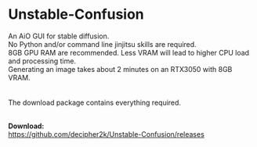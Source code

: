 # Unstable-Confusion
An AiO GUI for stable diffusion. <br>
No Python and/or command line jinjitsu skills are required.<br>
8GB GPU RAM are recommended. Less VRAM will lead to higher CPU load and processing time.<br>
Generating an image takes about 2 minutes on an RTX3050 with 8GB VRAM.<br><br>
<br>
The download package contains everything required.<br><br>

<b>Download:</b><br>
https://github.com/decipher2k/Unstable-Confusion/releases
